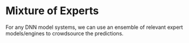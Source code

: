 # Mixture of Experts

For any DNN model systems, we can use an ensemble of relevant expert models/engines to crowdsource the predictions.
